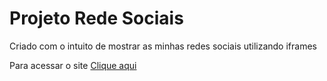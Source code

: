 <h1>Projeto Rede Sociais</h1>

<p>Criado com o intuito de mostrar as minhas redes sociais utilizando iframes</p>

<p>Para acessar o site <a href="https://kaikerenan.github.io/projeto-rede-sociais/">Clique aqui</a></p>
